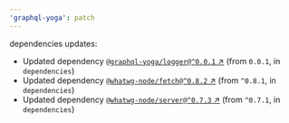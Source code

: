 ```yaml
---
'graphql-yoga': patch
---
```

dependencies updates:
  - Updated dependency [`@graphql-yoga/logger@^0.0.1` ↗︎](https://www.npmjs.com/package/@graphql-yoga/logger/v/0.0.1) (from `0.0.1`, in `dependencies`)
  - Updated dependency [`@whatwg-node/fetch@^0.8.2` ↗︎](https://www.npmjs.com/package/@whatwg-node/fetch/v/0.8.2) (from `^0.8.1`, in `dependencies`)
  - Updated dependency [`@whatwg-node/server@^0.7.3` ↗︎](https://www.npmjs.com/package/@whatwg-node/server/v/0.7.3) (from `^0.7.1`, in `dependencies`)
